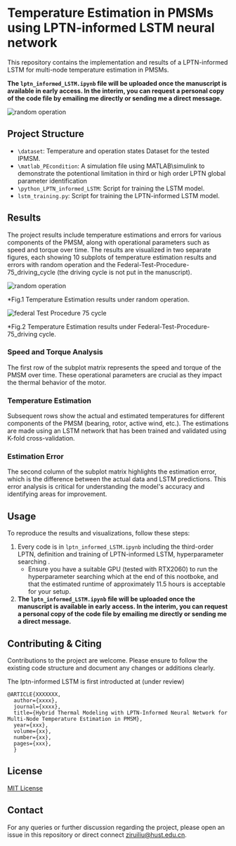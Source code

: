 # Temperature Estimation in PMSMs using LPTN-informed LSTM neural network

This repository contains the implementation and results of a LPTN-informed LSTM for multi-node temperature estimation in PMSMs.

**The `lptn_informed_LSTM.ipynb` file will be uploaded once the manuscript is available in early access. In the interim, you can request a personal copy of the code file by emailing me directly or sending me a direct message.**

![random operation](./python_LPTN_informed_LSTM/lptn_informed_LSTM.png)
## Project Structure

- `\dataset`: Temperature and operation states Dataset for the tested IPMSM.
- `\matlab_PEcondition`: A simulation file using MATLAB\simulink to demonstrate the potentional limitation in third or high order LPTN global parameter identification
- `\python_LPTN_informed_LSTM`: Script for training the LSTM model.
- `lstm_training.py`: Script for training the LPTN-informed LSTM model.

## Results

The project results include temperature estimations and errors for various components of the PMSM, along with operational parameters such as speed and torque over time. The results are visualized in two separate figures, each showing 10 subplots of temperature estimation results and errors with random operation and the Federal-Test-Procedure-75_driving_cycle (the driving cycle is not put in the manuscript).

![random operation](./python_LPTN_informed_LSTM/Estimation_results_random_op.png)

*Fig.1 Temperature Estimation results under random operation.

![federal Test Procedure 75 cycle](./python_LPTN_informed_LSTM/Estimation_results_Federal-Test-Procedure-75_driving_cycle.png)

*Fig.2 Temperature Estimation results under Federal-Test-Procedure-75_driving cycle.

### Speed and Torque Analysis

The first row of the subplot matrix represents the speed and torque of the PMSM over time. These operational parameters are crucial as they impact the thermal behavior of the motor.

### Temperature Estimation

Subsequent rows show the actual and estimated temperatures for different components of the PMSM (bearing, rotor, active wind, etc.). The estimations are made using an LSTM network that has been trained and validated using K-fold cross-validation.

### Estimation Error

The second column of the subplot matrix highlights the estimation error, which is the difference between the actual data and LSTM predictions. This error analysis is critical for understanding the model's accuracy and identifying areas for improvement.

## Usage

To reproduce the results and visualizations, follow these steps:

1. Every code is in `lptn_informed_LSTM.ipynb` including the third-order LPTN, definition and training of LPTN-informed LSTM, hyperparameter searching .
   - Ensure you have a suitable GPU (tested with RTX2060) to run the hyperparameter searching which at the end of this nootboke, and that the estimated runtime of approximately 11.5 hours is acceptable for your setup.
2. **The `lptn_informed_LSTM.ipynb` file will be uploaded once the manuscript is available in early access. In the interim, you can request a personal copy of the code file by emailing me directly or sending me a direct message.**

## Contributing & Citing

Contributions to the project are welcome. Please ensure to follow the existing code structure and document any changes or additions clearly.

The lptn-informed LSTM is first introducted at (under review)
```
@ARTICLE{XXXXXXX,
  author={xxxx},
  journal={xxxx}, 
  title={Hybrid Thermal Modeling with LPTN-Informed Neural Network for Multi-Node Temperature Estimation in PMSM}, 
  year={xxx},
  volume={xx},
  number={xx},
  pages={xxx},
  }
```

## License

[MIT License](LICENSE.md)

## Contact

For any queries or further discussion regarding the project, please open an issue in this repository or direct connect ziruiliu@hust.edu.cn.
